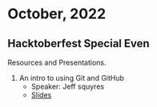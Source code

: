# October, 2022
## Hacktoberfest Special Even

Resources and Presentations.

1. An intro to using Git and GitHub
    * Speaker: Jeff squyres
    * [Slides](https://docs.google.com/presentation/d/1DsHN7xyFsyItW94jjDf20ZogdHCC93OfqmyQeI9tZYk/edit#slide=id.g645a118ffa_1_0)